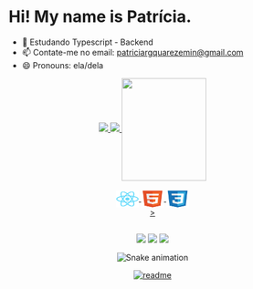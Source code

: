 <h1> Hi! My name is Patrícia. </h1>


- 🌱 Estudando Typescript - Backend
- 📫 Contate-me no email: patriciargquarezemin@gmail.com
- 😄 Pronouns: ela/dela

<div align="center">
  <a href="https://github.com/Paty-quarezemin">
  <img height="180em" src="https://github-readme-stats.vercel.app/api?username=Paty-quarezemin&show_icons=true&theme=tokyonight&include_all_commits=true&count_private=true"/>
  <img height="180em" src="https://github-readme-stats.vercel.app/api/top-langs/?username=Paty-quarezemin&layout=compact&langs_count=7&theme=tokyonight"/>
   <img align="center" width="148" height="180" src="https://media1.tenor.com/images/68e8337fb4eb7e40645d832c64762a8b/tenor.gif?itemid=19443613">
</div>
   <br>
<div  align="center"> 
 <div style="display: inline_block"
  <img align="center" alt="Paty-Js" height="30" width="40" src="https://raw.githubusercontent.com/devicons/devicon/master/icons/javascript/javascript-plain.svg">
  <img align="center" alt="Paty-React" height="30" width="40" src="https://raw.githubusercontent.com/devicons/devicon/master/icons/react/react-original.svg">
  <img align="center" alt="Paty-HTML" height="30" width="40" src="https://raw.githubusercontent.com/devicons/devicon/master/icons/html5/html5-original.svg">
  <img align="center" alt="Paty-CSS" height="30" width="40" src="https://raw.githubusercontent.com/devicons/devicon/master/icons/css3/css3-original.svg">
  </div>
 ><br>
 
  
##
  
  <div>
  <a href="https://instagram.com/patyrohwedder" target="_blank"><img src="https://img.shields.io/badge/-Instagram-%23E4405F?style=for-the-badge&logo=instagram&logoColor=white" target="_blank"></a>
   <a href = "mailto:patriciargquarezemin@gmail.com"><img src="https://img.shields.io/badge/-Gmail-%23333?style=for-the-badge&logo=gmail&logoColor=white" target="_blank"></a>
  <a href="https://www.linkedin.com/feed/?trk=404_page" target="_blank"><img src="https://img.shields.io/badge/-LinkedIn-%230077B5?style=for-the-badge&logo=linkedin&logoColor=white" target="_blank"](https://www.linkedin.com/in/patr%C3%ADcia-quarezemin-14498922a/)></a> 
  
  ![Snake animation](https://github.com/Paty-quarezemin/Paty-quarezemin/blob/output/github-contribution-grid-snake.svg)
 
</div>
 
[![readme](https://github-readme-stats.vercel.app/api/pin/?username=PATY-QUAREZEMIN&repo=PATY-QUAREZEMIN&theme=react)](https://github.com/PATY-QUAREZEMIN/PATY-QUAREZEMIN)

